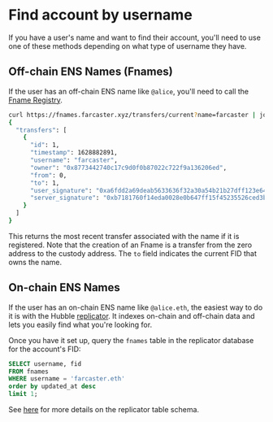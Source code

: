 # Find account by username

If you have a user's name and want to find their account, you'll need to use one of these methods depending on what type of username they have.

## Off-chain ENS Names (Fnames)

If the user has an off-chain ENS name like `@alice`, you'll need to call the [Fname Registry](/reference/fname/api#get-current-fname-or-fid).

```bash
curl https://fnames.farcaster.xyz/transfers/current?name=farcaster | jq
{
  "transfers": [
    {
      "id": 1,
      "timestamp": 1628882891,
      "username": "farcaster",
      "owner": "0x8773442740c17c9d0f0b87022c722f9a136206ed",
      "from": 0,
      "to": 1,
      "user_signature": "0xa6fdd2a69deab5633636f32a30a54b21b27dff123e6481532746eadca18cd84048488a98ca4aaf90f4d29b7e181c4540b360ba0721b928e50ffcd495734ef8471b",
      "server_signature": "0xb7181760f14eda0028e0b647ff15f45235526ced3b4ae07fcce06141b73d32960d3253776e62f761363fb8137087192047763f4af838950a96f3885f3c2289c41b"
    }
  ]
}
```

This returns the most recent transfer associated with the name if it is registered. Note that the creation of an Fname is a transfer from the zero address to the custody address. The `to` field indicates the current FID that owns the name.

## On-chain ENS Names

If the user has an on-chain ENS name like `@alice.eth`, the easiest way to do it is with the Hubble [replicator](../apps/replicate.md). It indexes on-chain and off-chain data and lets you easily find what you're looking for.

Once you have it set up, query the `fnames` table in the replicator database for the account's FID:

```sql
SELECT username, fid
FROM fnames
WHERE username = 'farcaster.eth'
order by updated_at desc
limit 1;
```

See [here](/reference/replicator/schema#fnames) for more details on the replicator table schema.
